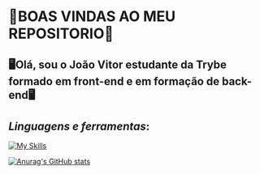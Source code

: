 # 👾BOAS VINDAS AO MEU REPOSITORIO👾
## 🖥️Olá, sou o João Vitor estudante da Trybe formado em front-end e em formação de back-end🖥️


## **_Linguagens e ferramentas_**: 
[![My Skills](https://skillicons.dev/icons?i=js,html,css,nodejs,react,docker,git,linkedin,linux,redux,vscode,mysql)](https://skillicons.dev)

[![Anurag's GitHub stats](https://github-readme-stats.vercel.app/api?username=jhow212)](https://github.com/anuraghazra/github-readme-stats)
